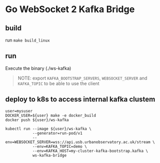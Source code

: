 # Go WebSocket 2 Kafka Bridge

## build

run `make build_linux`

## run

Execute the binary (./ws-kafka)

> NOTE: export `KAFKA_BOOTSTRAP_SERVERS`, `WEBSOCKET_SERVER` and `KAFKA_TOPIC` to be able to use the client

## deploy to k8s to access internal kafka clustem

```
user=mysuser
DOCKER_USER=${user} make -e docker_build
docker push ${user}/ws-kafka

kubectl run --image ${user}/ws-kafka \
            --generator=run-pod/v1
            --env=WEBSOCKET_SERVER=wss://api.usb.urbanobservatory.ac.uk/stream \
            --env=KAFKA_TOPIC=demo \
            --env=KAFKA_HOST=my-cluster-kafka-bootstrap.kafka \
            ws-kafka-bridge
```

